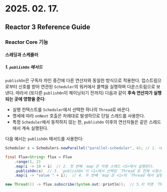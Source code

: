 # 2025. 02. 17.

## Reactor 3 Reference Guide

### Reactor Core 기능

#### 스레딩과 스케줄러

##### 1. `publishOn` 메서드

`publishOn`은 구독자 차인 중간에 다른 연산자와 동일한 방식으로 적용한다. 업스트림으로부터 신호를 받아 연관된 `Scheduler`의 워커에서 콜백을 실행하며 다운스트림으로 보낸다. 따라서 (또다른 `publishOn`이 체이닝되기 전까지) 다음과 같이 **후속 연산자가 실행되는 곳에 영향을 준다**:

* 실행 컨텍스트를 `Scheduler`에서 선택한 하나의 `Thread`로 바꾼다.
* 명세에 따라 `onNext` 호출은 차례대로 발생하므로 단일 스레드를 사용한다.
* 특정 `Scheduler`에서 동작하지 않는 한, `publishOn` 이후의 연산자들은 같은 스레드에서 계속 실행된다.

다음 예시는 `publishOn` 메서드를 사용한다:

```java
Scheduler s = Schedulers.newParallel("parallel-scheduler", 4); // 1. 네 개의 `Thread` 인스턴스를 기반으로 하는 새 `Scheduler`를 생성한다.

final Flux<String> flux = Flux
    .range(1, 2)
    .map(i -> 10 + i)  // 2. 첫 번째 `map`은 익명 스레드 <5>에서 실행된다.
    .publishOn(s)  // 3. `publishOn`이 <1>에서 선택된 `Thread`로 전체 시퀀스를 전환한다.
    .map(i -> "value " + i);  // 4. 두 번째 `map`은 <1>의 `Thread`에서 실행된다.

new Thread(() -> flux.subscribe(System.out::println));  // 5.이 익명 `Thread`가 *구독*이 발생하는 곳이다. 출력은 `publishOn`의 가장 최근 실행 컨텍스트에서 발생한다.
```

